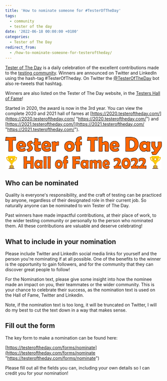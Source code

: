 ```yaml
---
title: 'How to nominate someone for #TesterOfTheDay'
tags:
  - community
  - tester of the day
date: '2022-06-18 00:00:00 +0100'
categories:
  - Tester of The Day
redirect_from:
  - /how-to-nominate-someone-for-testeroftheday/
---
```


[Tester of The Day](https://www.testeroftheday.com/) is a daily celebration of the excellent contributions made to the [testing community](https://www.dowen.me.uk/posts/interviews-with-testers/). Winners are announced on Twitter and LinkedIn using the hash-tag #TesterOfTheday. On Twitter the [@TesterOfTheDay](https://twitter.com/testeroftheday) bot also re-tweets that hashtag.

Winners are also listed on the Tester of The Day website, in the [Testers Hall of Fame](https://www.testeroftheday.com/)!

Started in 2020, the award is now in the 3rd year. You can view the complete 2020 and 2021 hall of fames at [https://2020.testeroftheday.com/](https://2020.testeroftheday.com/ "https://2020.testeroftheday.com/") and [https://2021.testeroftheday.com/](https://2021.testeroftheday.com/ "https://2021.testeroftheday.com/").

![](/uploads/hall-of-fame-header-2022-44a83f12.png)

## Who can be nominated

Quality is everyone's responsibility, and the craft of testing can be practiced by anyone, regardless of their designated role in their current job. So naturally anyone can be nominated to win Tester of The Day.

Past winners have made impactful contributions, at their place of work, to the wider testing community or personally to the person who nominated them. All these contributions are valuable and deserve celebrating!

## What to include in your nomination

Please include Twitter and LinkedIn social media links for yourself and the person you're nominating if at all possible. One of the benefits to the winner is the opportunity to gain followers, and for the community that they can discover great people to follow!

For the Nomination text, please give some insight into how the nominee made an impact on you, their teammates or the wider community. This is your chance to celebrate their success, as the nomination text is used on the Hall of Fame, Twitter and Linkedin.

Note, if the nomination text is too long, it will be truncated on Twitter, I will do my best to cut the text down in a way that makes sense.

## Fill out the form

The key form to make a nomination can be found here:

[https://testeroftheday.com/forms/nominate](https://testeroftheday.com/forms/nominate "https://testeroftheday.com/forms/nominate")

Please fill out all the fields you can, including your own details so I can credit you for your nomination!
